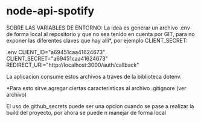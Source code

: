 # node-api-spotify
SOBRE LAS VARIABLES DE ENTORNO:
La idea es generar un archivo .env de forma local al repositorio y que no sea tenido en cuenta por GIT, para no exponer 
las diferentes claves que hay allí*, por ejemplo CLIENT_SECRET:

.env
CLIENT_ID="a69451caa41624673"          
CLIENT_SECRET="a69451caa41624673"
REDIRECT_URI="http://localhost:3000/auth/callback"

La aplicacion consume estos archivos a traves de la biblioteca dotenv.

*Para esto sirve agregar ciertas caracteristicas al archivo .gitignore (ver archivo)

El uso de github_secrets puede ser una opcion cuando se pase a realizar la build del proyecto, por ahora se puede n manejar de forma local

